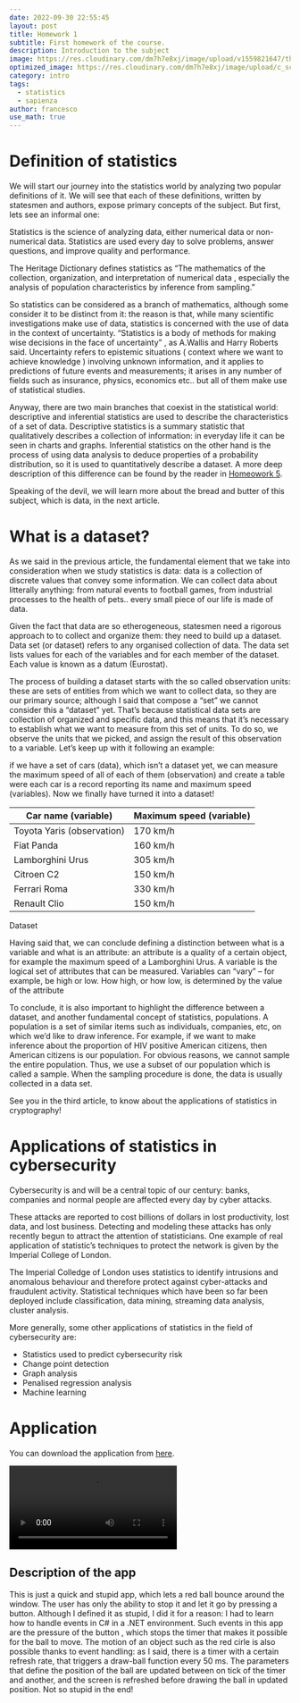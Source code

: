 ```yaml
---
date: 2022-09-30 22:55:45
layout: post
title: Homework 1
subtitle: First homework of the course.
description: Introduction to the subject
image: https://res.cloudinary.com/dm7h7e8xj/image/upload/v1559821647/theme2_ylcxxz.jpg
optimized_image: https://res.cloudinary.com/dm7h7e8xj/image/upload/c_scale,w_380/v1559821647/theme2_ylcxxz.jpg
category: intro
tags:
  - statistics
  - sapienza
author: francesco
use_math: true
---
```


<script type="text/javascript" id="MathJax-script" async
  src="https://cdn.jsdelivr.net/npm/mathjax@3/es5/tex-mml-chtml.js">
</script>
<script>
  MathJax = {
    tex: {
      inlineMath: [['$', '$']]
    }
  };
</script>


# Definition of statistics
We will start our journey into the statistics world by analyzing two popular definitions of it. We will see that each of these definitions, written by statesmen and authors, expose primary concepts of the subject. But first, lets see an informal one:

Statistics is the science of analyzing data, either numerical data or non-numerical data. Statistics are used every day to solve problems, answer questions, and improve quality and performance.

The Heritage Dictionary defines statistics as “The mathematics of the collection, organization, and interpretation of numerical data , especially the analysis of population characteristics by inference from sampling.”

So statistics can be considered as a branch of mathematics, although some consider it to be distinct from it: the reason is that, while many scientific investigations make use of data, statistics is concerned with the use of data in the context of uncertainty. “Statistics is a body of methods for making wise decisions in the face of uncertainty” , as A.Wallis and Harry Roberts said. Uncertainty refers to epistemic situations ( context where we want to achieve knowledge ) involving unknown information, and it applies to predictions of future events and measurements; it arises in any number of fields such as insurance, physics, economics etc.. but all of them make use of statistical studies.

Anyway, there are two main branches that coexist in the statistical world: descriptive and inferential statistics are used to describe the characteristics of a set of data. Descriptive statistics is a summary statistic that qualitatively describes a collection of information: in everyday life it can be seen in charts and graphs. Inferential statistics on the other hand is the process of using data analysis to deduce properties of a probability distribution, so it is used to quantitatively describe a dataset. A more deep description of this difference can be found by the reader in [Homeowork 5](https://medivother.github.io/a-wonderful-serenity-has-taken-possession-of-my-entire-soul/).

Speaking of the devil, we will learn more about the bread and butter of this subject, which is data, in the next article.




# What is a dataset?
As we said in the previous article, the fundamental element that we take into consideration when we study statistics is data: data is a collection of discrete values that convey some information. We can collect data about litterally anything: from natural events to football games, from industrial processes to the health of pets.. every small piece of our life is made of data.

Given the fact that data are so etherogeneous, statesmen need a rigorous approach to to collect and organize them: they need to build up a dataset. Data set (or dataset) refers to any organised collection of data. The data set lists values for each of the variables and for each member of the dataset. Each value is known as a datum (Eurostat).

The process of building a dataset starts with the so called observation units: these are sets of entities from which we want to collect data, so they are our primary source; although I said that compose a “set” we cannot consider this a “dataset” yet. That’s because statistical data sets are collection of organized and specific data, and this means that it’s necessary to establish what we want to measure from this set of units. To do so, we observe the units that we picked, and assign the result of this observation to a variable. Let’s keep up with it following an example:

if we have a set of cars (data), which isn’t a dataset yet, we can measure the maximum speed of all of each of them (observation) and create a table were each car is a record reporting its name and maximum speed (variables). Now we finally have turned it into a dataset!


| Car name (variable)        | Maximum speed (variable) |
|----------------------------|--------------------------|
| Toyota Yaris (observation) |  170 km/h                |
| Fiat Panda                 | 160 km/h                 |
| Lamborghini Urus           | 305 km/h                 |
| Citroen C2                 | 150 km/h                 |
| Ferrari Roma               | 330 km/h                 |
|  Renault Clio              | 150 km/h                 |


Dataset


Having said that, we can conclude defining a distinction between what is a variable and what is an attribute: an attribute is a quality of a certain object, for example the maximum speed of a Lamborghini Urus. A variable is the logical set of attributes that can be measured. Variables can “vary” – for example, be high or low. How high, or how low, is determined by the value of the attribute

To conclude, it is also important to highlight the difference between a dataset, and another fundamental concept of statistics, populations. A population is a set of similar items such as individuals, companies, etc, on which we’d like to draw inference. For example, if we want to make inference about the proportion of HIV positive American citizens, then American citizens is our population. For obvious reasons, we cannot sample the entire population. Thus, we use a subset of our population which is called a sample. When the sampling procedure is done, the data is usually collected in a data set.

See you in the third article, to know about the applications of statistics in cryptography!

# Applications of statistics in cybersecurity
Cybersecurity is and will be a central topic of our century: banks, companies and normal people are affected every day by cyber attacks.

These attacks are reported to cost billions of dollars in lost productivity, lost data, and lost business. Detecting and modeling these attacks has only recently begun to attract the attention of statisticians. One example of real application of statistic’s techniques to protect the network is given by the Imperial College of London.

The Imperial Colledge of London uses statistics to identify intrusions and anomalous behaviour and therefore protect against cyber-attacks and fraudulent activity. Statistical techniques which have been so far been deployed include classification, data mining, streaming data analysis, cluster analysis.

More generally, some other applications of statistics in the field of cybersecurity are:

- Statistics used to predict cybersecurity risk
- Change point detection
- Graph analysis
- Penalised regression analysis
- Machine learning



# Application

You can download the application from <a href="https://drive.google.com/file/d/1yGq1WxgH9OtHRnfa25ZxU2T1X_5tG3sJ/view?usp=sharing" download>here</a>.

<video src="https://user-images.githubusercontent.com/99642347/205895032-6e293975-f1c0-4542-9321-11d493ea71e6.mp4" controls="controls" style="max-width: 730px;">
</video>



## Description of the app
This is just a quick and stupid app, which lets a red ball bounce around the window. The user has only the ability to stop it and let it go by pressing a button. Although I defined it as stupid, I did it for a reason: I had to learn how to handle events in C# in a .NET environment. Such events in this app are the pressure of the button , which stops the timer that makes it possible for the ball to move. The motion of an object such as the red cirle is also possible thanks to event handling: as I said, there is a timer with a certain refresh rate, that triggers a draw-ball function every 50 ms. The parameters that define the position of the ball are updated between on tick of the timer and another, and the screen is refreshed before drawing the ball in updated position. Not so stupid in the end!


